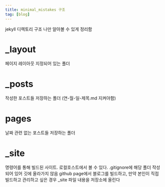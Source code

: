 ```yaml
---
title: minimal_mistakes 구조
tag: [blog]
---
```



jekyll 디렉토리 구조
나만 알아볼 수 있게 정리함


# _layout
페이지 레이아웃 지정되어 있는 폴더


# _posts
작성한 포스트들 저장하는 폴더 (연-월-일-제목.md 지켜야함)


# pages
날짜 관련 없는 포스트들 저장하는 폴더

# _site
명령어를 통해 빌드된 사이트. 로컬호스트에서 볼 수 있다. .gitignore에 해당 폴더 작성되어 있어 깃에 올라가지 않음
github page에서 블로그를 빌드하고, 만약 본인이 직접 빌드하고 관리하고 싶은 경우 _site 파일 내용을 저장소에 올린다

